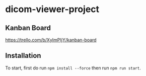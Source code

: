 # dicom-viewer-project

## Kanban Board
https://trello.com/b/XyImPIjY/kanban-board

## Installation
To start, first do run `npm install --force` then run `npm run start`.